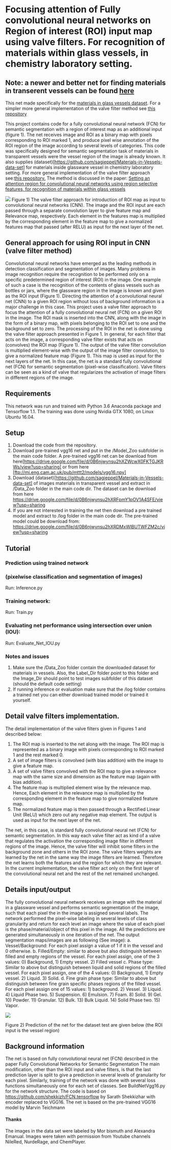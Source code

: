 # Focusing attention of Fully convolutional neural networks on Region of interest (ROI) input map using valve filters. For recognition of materials within glass vessels, in chemistry laboratory setting.

## Note: a newer and better net for finding materials in transerent vessels can be found [here](https://github.com/sagieppel/Detecting-and-segmenting-and-classifying-materials-inside-vessels-in-images-using-convolutional-net)   
This net made specifically for the [materials in glass vessels dataset](https://github.com/sagieppel/Materials-in-Vessels-data-set). For a simpler more general implementation of the valve filter method see [this repository](https://github.com/sagieppel/Focusing-attention-of-Fully-convolutional-neural-networks-on-Region-of-interest-ROI-input-map-)


This project contains code for a fully convolutional neural network (FCN) for semantic segmentation with a region of interest map as an additional input (figure 1). The net receives image and ROI as a binary map with pixels corresponding to ROI marked 1, and produce pixel wise annotation of the ROI region of the image according to several levels of categories.  This code was specifically designed for semantic segmentation task of materials in transparent vessels were the vessel region of the image is already known. It also supplies (dataset)[https://github.com/sagieppel/Materials-in-Vessels-data-set] for materials inside glassware vessel in chemistry laboratory setting. For more general implementation of the valve filter approach see:[this repository.](https://github.com/sagieppel/Focusing-attention-of-Fully-convolutional-neural-networks-on-Region-of-interest-ROI-input-map-) The method is discussed in the paper: [Setting an attention region for convolutional neural networks using region selective features, for recognition of materials within glass vessels](https://arxiv.org/abs/1708.08711)

![](/Figure1.png)
Figure 1) The valve filter approach for introduction of ROI map as input to convolutional neural networks (CNN). The image and the ROI input are each passed through a separate convolution layer to give feature map and Relevance map, respectively. Each element in the features map is multiplied by the corresponding element in the feature map to give a normalized features map that passed (after RELU) as input for the next layer of the net.

## General approach for using ROI input in  CNN (valve filter method)
Convolutional neural networks have emerged as the leading methods in detection classification and segmentation of images. Many problems in image recognition require the recognition to be performed only on a specific predetermined region of interest (ROI) in the image. One example of such a case is the recognition of the contents of glass vessels such as bottles or jars, where the glassware region in the image is known and given as the ROI input (Figure 1). Directing the attention of a convolutional neural net (CNN) to a given ROI region without loss of background information is a major challenge in this case. This project uses a valve filter approach to focus the attention of a fully convolutional neural net (FCN) on a given ROI in the image. The ROI mask is inserted into the CNN, along with the image in the form of a binary map, with pixels belonging to the ROI set to one and the background set to zero. The processing of the ROI in the net is done using the valve filter approach presented in Figure 1. In general, for each filter that acts on the image, a corresponding valve filter exists that acts on (convolves) the ROI map (Figure 1). The output of the valve filter convolution is multiplied element-wise with the output of the image filter convolution, to give a normalized feature map (Figure 1). This map is used as input for the next layers of the net. In this case, the net is a standard fully convolutional net (FCN) for semantic segmentation (pixel-wise classification). Valve filters can be seen as a kind of valve that regularizes the activation of image filters in different regions of the image.


## Requirements
This network was run and trained with Python 3.6  Anaconda package and Tensorflow 1.1. The training was done using Nvidia GTX 1080, on Linux Ubuntu 16.04.

## Setup
1) Download the code from the repository.
2) Download pre-trained vgg16 net and put in the /Model_Zoo subfolder in the main code folder. A pre-trained vgg16 net can be download from here[https://drive.google.com/file/d/0B6njwynsu2hXZWcwX0FKTGJKRWs/view?usp=sharing] or from here [ftp://mi.eng.cam.ac.uk/pub/mttt2/models/vgg16.npy]
3) Download (dataset)[https://github.com/sagieppel/Materials-in-Vessels-data-set] of images materials in transparent vessel and extract in /Data_Zoo folder in the main code dir. The dataset can be download from here https://drive.google.com/file/d/0B6njwynsu2hXRFpmY1pOV1A4SFE/view?usp=sharing
4) If you are not interested in training the net then download a pre trained model and extract to /log folder in the main code dir. The pre-trained model could be download from: https://drive.google.com/file/d/0B6njwynsu2hXRDMxWlBUTWFZM2c/view?usp=sharing


## Tutorial
### Prediction using trained network
### (pixelwise classification and segmentation of images)
Run: Inference.py

### Training network:
Run: Train.py

### Evaluating net performance using intersection over union (IOU):
Run: Evaluate_Net_IOU.py

### Notes and issues
1) Make sure the /Data_Zoo folder contain the downloaded dataset for materials in vessels. Also, the Label_Dir folder point to  this folder and the Image_Dir should point to test images subfolder of this dataset (should the default code setting) 
2) If running inference or evaluation make sure that the /log folder contains a trained net you can either download trained model or trained it yourself. 

## Detail valve filters implementation.
The detail  implementation of the valve filters  given in Figures 1 and described below:

1) The ROI map is inserted to the net along with the image. The ROI map is represented as a binary image with pixels corresponding to ROI marked 1 and the rest marked 0. 
2) A set of image filters is convolved (with bias addition) with the image to give a feature map. 
3) A set of valve filters convolved with the ROI map to give a relevance map with the same size and dimension as the feature map (again with bias addition).
4) The feature map is multiplied element wise by the relevance map. Hence,  Each element in the relevance map is multiplied by the corresponding element in the feature map to give normalized feature map. 
5) The normalized feature map is then passed through a Rectified Linear Unit (ReLU)  which zero out any negative map element. The output is used as input for the next layer of the net.  

The net, in this case, is standard fully convolutional neural net (FCN) for semantic segmentation.
In this way each valve filter act as kind of a valve that regulates the activation the corresponding image filter in different regions of the image. Hence, the valve filter will inhibit some filters in the background zone and others in the ROI zone. 
The valve filters weights are learned by the net in the same way the image filters are learned. Therefore the net learns both the features and the region for which they are relevant.   
In the current implementation, the valve filter act only on the first layer of the convolutional neural net and the rest of the net remained unchanged. 

## Details input/output

The fully convolutional neural network receives an image with the material in a glassware vessel and performs semantic segmentation of the image, such that each pixel the in the image is assigned several labels. The network performed the pixel-wise labeling in several levels of class granularity and return for each level an image where the value of each pixel is the phase/material/object of this pixel in the image. All the predictions are generated simultaneously in one iteration of the net. The output segmentation maps/images are as following (See image):
a. Vessel/Background: For each pixel assign a value of 1 if it in the vessel and 0 otherwise.
b. Filled/Empty: similar to above but also distinguish between filled and empty regions of the vessel. For each pixel assign, one of the 3 values: 0) Background, 1) Empty vessel. 2) Filled vessel
c. Phase type: Similar to above but distinguish between liquid and solid regions of the filled vessel. For each pixel assign, one of the 4 values: 0) Background, 1) Empty vessel. 2) Liquid. 3) Solid.
d. Fine grain phase type: Similar to above but distinguish between fine grain specific phases regions of the filled vessel. For each pixel assign one of 15 values: 1) background. 2) Vessel. 3) Liquid. 4) Liquid Phase two. 5) Suspension. 6) Emulsion. 7) Foam. 8) Solid. 9) Gel. 10) Powder. 11) Granular. 12) Bulk. 13) Bulk Liquid. 14) Solid Phase two. 15) Vapor.

![](/Figure2.jpg)

Figure 2) Prediction of the net for the dataset test are given below (the ROI input is the vessel region)

## Background information
The net is based on fully convolutional neural net (FCN) described in the paper Fully Convolutional Networks for Semantic Segmentation The main modification, other than the ROI input and valve filters, is that the last prediction layer is split to give a prediction in several levels of granularity for each pixel. Similarly, training of the network was done with several loss functions simultaneously one for each set of classes. See BuildNetVgg16.py for the network structure. The code is based on 
https://github.com/shekkizh/FCN.tensorflow by Sarath Shekkizhar with encoder replaced to VGG16. The net is based on the pre-trained VGG16 model by Marvin Teichmann

#### Thanks
The images in the data set were labeled by Mor bismuth and Alexandra Emanual. Images were taken with permission from Youtube channels NileRed, NurdeRage, and ChemPlayer. 

